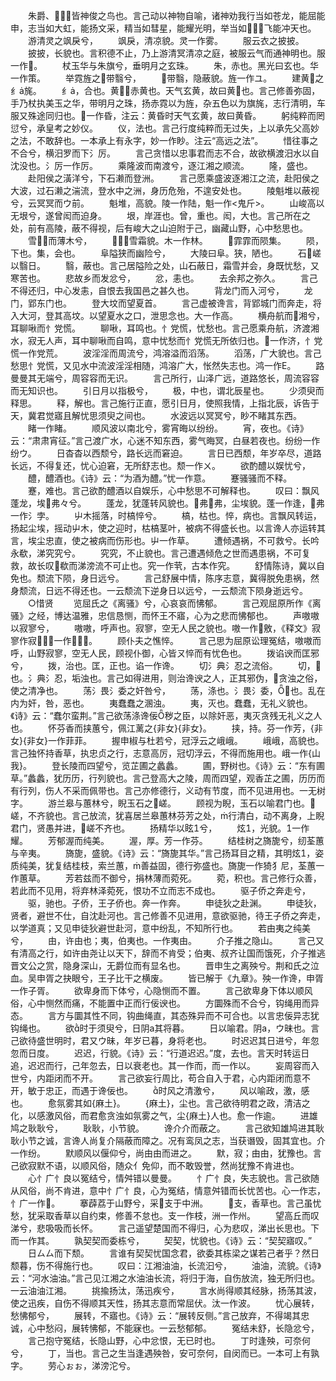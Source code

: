 <!-- { "loadSidebar": true } -->
　　朱爵、，皆神俊之鸟也。言己动以神物自喻，诸神劝我行当如苍龙，能屈能申，志当如大虹，能扬文采，精当如彗星，能耀光明，举当如，飞能冲天也。
　　游清灵之飒戾兮，
　　飒戾，清凉貌。灵一作雾。
　　服云衣之披披。
　　披披，长貌也。言积德不止，乃上游清冥清凉之庭，被服云气而通神明也。服一作。
　　杖玉华与朱旗兮，垂明月之玄珠。
　　朱，赤也。黑光曰玄也。华一作策。
　　举霓旌之带翳兮，
　　带翳，隐蔽貌。旌一作ユ。
　　建黄之纟旄。
　　纟，合也。黄，赤黄也。天气玄黄，故曰黄也。言己修善弥固，手乃杖执美玉之华，带明月之珠，扬赤霓以为旌，杂五色以为旗旄，志行清明，车服又殊途同归也。一作昏，注云：黄昏时天气玄黄，故曰黄昏。
　　躬纯粹而罔愆兮，承皇考之妙仪。
　　仪，法也。言己行度纯粹而无过失，上以承先父高妙之法，不敢辞也。一本承上有永字，妙一作眇。注云“高远之法”。
　　惜往事之不合兮，横汨罗而下氵厉。
　　言己贪惜以忠事君而志不合，故欲横渡汨水以自沈没也。氵厉一作厉。
　　乘隆波而南渡兮，逐江湘之顺流。
　　隆，盛也。
　　赴阳侯之潢洋兮，下石濑而登洲。
　　言己愿乘盛波逐湘江之流，赴阳侯之大波，过石濑之湍流，登水中之洲，身历危殆，不遑安处也。
　　陵魁堆以蔽视兮，云冥冥而ウ前。
　　魁堆，高貌。陵一作陆，魁一作<鬼斤>。
　　山峻高以无垠兮，遂曾闳而迫身。
　　垠，岸涯也。曾，重也。闳，大也。言己所在之处，前有高陵，蔽不得视，后有峻大之山迫附于己，幽藏山野，心中愁思也。
　　雪而薄木兮，
　　，雪霜貌。木一作林。
　　霏霏而陨集。
　　陨，下也。集，会也。
　　阜隘狭而幽险兮，
　　大陵曰阜。狭，陋也。
　　石嵯以翳日。
　　翳，蔽也。言己居隘险之处，山石蔽日，霜雪并会，身既忧愁，又寒苦也。
　　悲故乡而发忿兮，
　　忿，恚也。
　　去余邦之弥久。
　　言己不得还归，中心发恚，自恨去我国邑之甚久也。
　　背龙门而入河兮，
　　龙门，郢东门也。
　　登大坟而望夏首。
　　言己虚被谗言，背郢城门而奔走，将入大河，登其高坟。以望夏水之口，泄思念也。大一作高。
　　横舟航而湘兮，耳聊啾而忄党慌。
　　聊啾，耳鸣也。忄党慌，忧愁也。言己愿乘舟航，济渡湘水，寂无人声，耳中聊啾而自鸣，意中忧愁而忄党慌无所依归也。一作济，忄党慌一作党荒。
　　波淫淫而周流兮，鸿溶溢而滔荡。
　　滔荡，广大貌也。言己愁思忄党慌，又见水中流波淫淫相随，鸿溶广大，怅然失志也。鸿一作Е。
　　路曼曼其无端兮，周容容而无识。
　　言己所行，山泽广远，道路悠长，周流容容而无知识也。
　　引日月以指极兮，
　　极，中也，谓北辰星也。
　　少须臾而释思。
　　释，解也。言己施行正直，愿引日月，使照我情，上指北辰，诉告于天，冀君觉寤且解忧思须臾之间也。
　　水波远以冥冥兮，眇不睹其东西。
　　睹一作睹。
　　顺风波以南北兮，雾宵晦以纷纷。
　　宵，夜也。《诗》云：“肃肃宵征。”言己渡广水，心迷不知东西，雾气晦冥，白昼若夜也。纷纷一作纷ウ。
　　日杳杳以西颓兮，路长远而窘迫。
　　言日已西颓，年岁卒尽，道路长远，不得复还，忧心迫窘，无所舒志也。颓一作ㄨ。
　　欲酌醴以娱忧兮，
　　醴，醴酒也。《诗》云：“为酒为醴。”忧一作意。
　　蹇骚骚而不释。
　　蹇，难也。言己欲酌醴酒以自娱乐，心中愁思不可解释也。
　　叹曰：飘风蓬龙，埃弗々兮。
　　蓬龙，犹蓬转风貌也。弗弗，尘埃貌。蓬一作逢，弗一作氵孛。
　　屮木摇落，时槁悴兮。
　　槁，枯也。悴，病也。言飘风转运，扬起尘埃，摇动屮木，使之迎时，枯槁茎叶，被病不得盛长也。以言谗人亦运转其言，埃尘忠直，使之被病而伤形也。屮一作草。
　　遭倾遇祸，不可救兮。长吟永欷，涕究究兮。
　　究究，不止貌也。言己遭遇倾危之世而遇患祸，不可复救，故长叹欷而涕滂流不可止也。究一作茕，古本作究。
　　舒情陈诗，冀以自免也。颓流下陨，身日远兮。
　　言己舒展中情，陈序志意，冀得脱免患祸，然身颓流，日远不得还也。一云颓流下逆身日以远兮，一云颓流下陨身逝远兮。
　　○惜贤
　　览屈氏之《离骚》兮，心哀哀而怫郁。
　　言己观屈原所作《离骚》之经，博达温雅，忠信恳恻，而怀王不寤，心为之悲而怫郁也。
　　声嗷嗷以寂寥兮，
　　嗷嗷，呼声也。寂寥，空无人民之貌也。嗷一作敫，《释文》寂寥作寂，一作。
　　顾仆夫之憔悴。
　　言己思为屈原讼理冤结，嗷嗷而呼，山野寂寥，空无人民，顾视仆御，心皆ㄡ悴而有忧色也。
　　拨谄谀而匡邪兮，
　　拨，治也。匡，正也。谄一作谗。
　　切氵典氵忍之流俗。
　　切，也。氵典氵忍，垢浊也。言己如得进用，则治谗谀之人，正其邪伪，贪浊之俗，使之清净也。
　　荡氵畏氵委之奸咎兮，
　　荡，涤也。氵畏氵委，也。乱在内为奸，咎，恶也。
　　夷蠢蠢之溷浊。
　　夷，灭也。蠢蠢，无礼义貌也。《诗》云：“蠢尔蛮荆。”言己欲荡涤谗佞秽之臣，以除奸恶，夷灭贪残无礼义之人也。
　　怀芬香而挟蕙兮，佩江蓠之{非女}{非女}。
　　挟，持。芬一作芳，{非女}{非女}一作菲菲。
　　握申椒与杜若兮，冠浮云之峨峨。
　　峨峨，高貌也。言己独怀持香草，执忠贞之行，志意高厉，冠切浮云，不得而施用也。峨一作{山我}。
　　登长陵而四望兮，览芷圃之蠡蠡。
　　圃，野树也。《诗》云：“东有圃草。”蠡蠡，犹历历，行列貌也。言己登高大之陵，周而四望，观香芷之圃，历历而有行列，伤人不采而佩带也。言己亦修德行，义动有节度，而不见进用也。一无树字。
　　游兰皋与蕙林兮，睨玉石之嵯。
　　顾视为睨，玉石以喻君门也。嵯，不齐貌也。言己放流，犹喜居兰皋蕙林芬芳之处，行清白，动不离身，上睨君门，贤愚并进，嵯不齐也。
　　扬精华以眩兮，
　　炫，光貌。一作耀。
　　芳郁渥而纯美。
　　渥，厚。芳一作芬。
　　结桂树之旖旎兮，纫荃蕙与辛夷。
　　旖旎，盛貌。《诗》云：“旖旎其华。”言己扬耳目之精，其明炫，姿质纯美，犹复结桂枝，索兰蕙，善益固，德行弥盛也。旖旎一作猗犭尼，荃蕙一作蕙草。
　　芳若兹而不御兮，捐林薄而菀死。
　　菀，积也。言己修行众善，若此而不见用，将弃林泽菀死，恨功不立而志不成也。
　　驱子侨之奔走兮，
　　驱，驰也。子侨，王子侨也。奔一作奔。
　　申徒狄之赴渊。
　　申徒狄，贤者，避世不仕，自沈赴河也。言己修善不见进用，意欲驱驰，待王子侨之奔走，以学道真；又见申徒狄避世赴河，意中纷乱，不知所行也。
　　若由夷之纯美兮，
　　由，许由也；夷，伯夷也。一作夷由。
　　介子推之隐山。
　　言己又有清高之行，如许由尧让以天下，辞而不肯受；伯夷、叔齐让国而饿死，介子推逃晋文公之赏，隐身深山，无爵位而有显名也。
　　晋申生之离殃兮。荆和氏之泣血。吴申胥之抉眼兮，王子比干之横废。
　　皆已解于《九章》。殃一作谗，申胥一作子胥。
　　欲卑身而下体兮，心隐恻而不置。
　　言己欲卑身下体以顺风俗，心中恻然而痛，不能置中正而行佞谀也。
　　方圜殊而不合兮，钩绳用而异态。
　　言方与圜其性不同，钩曲绳直，其态殊异而不可合也。以言忠佞异志犹钩绳也。
　　欲时于须臾兮，日阴а其将暮。
　　日以喻君。阴а，ウ昧也。言己欲待盛世明时，君又ウ昧，年岁已暮，身将老也。
　　时迟迟其日进兮，年忽忽而日度。
　　迟迟，行貌。《诗》云：“行道迟迟。”度，去也。言天时转运日追，迟迟而行，己年忽去，日以衰老也。其一作而，而一作以。
　　妄周容而入世兮，内距闭而不开。
　　言己欲妄行周比，苟合自入于君，心内距闭而意不开，敏于忠正，而遇于谗佞也。
　　时风之清激兮，
　　风以喻政，激，感也。
　　愈氛雾其如{麻土}。
　　{麻土}，尘也。言己欲待明君之政，清洁之化，以感激风俗，而君愈贪浊如氛雾之气，尘{麻土}人也。愈一作逾。
　　进雄鸠之耿耿兮，
　　耿耿，小节貌。
　　谗介介而蔽之。
　　言己欲知雄鸠进其耿耿小节之诚，言谗人尚复介隔蔽而障之。况有鸾凤之志，当获谮毁，固其宜也。介一作纷。
　　默顺风以偃仰兮，尚由由而进之。
　　默，寂；由由，犹豫也。言己欲寂默不语，以顺风俗，随众亻免仰，而不敢毁誉，然尚犹豫不肯进也。
　　心忄广忄良以冤结兮，情舛错以曼曼。
　　忄广忄良，失志貌也。言己欲随从风俗，尚不肯进，意中忄广忄良，心为冤结，情意舛错而长忧苦也。心一作志，忄广一作。
　　搴薜荔于山野兮，采支于中洲。
　　支，香草也。言己虽忧愁，犹采取香草以自约束，修善不怠也。支一作枝，洲一作州。
　　望高丘而叹涕兮，悲吸吸而长怀。
　　言己遥望楚国而不得归，心为悲叹，涕出长思也。下而一作其。
　　孰契契而委栋兮，
　　契契，忧貌也。《诗》云：“契契寤叹。”
　　日ㄙㄙ而下颓。
　　言谁有契契忧国念君，欲委其栋梁之谋若己者乎？然日颓暮，伤不得施行也。
　　叹曰：江湘油油，长流汩兮，
　　油油，流貌。《诗》云：“河水油油。”言己见江湘之水油油长流，将归于海，自伤放流，独无所归也。一云油油江湘。
　　挑揄扬汰，荡迅疾兮，
　　言水尚得顺其经脉，扬荡其波，使之迅疾，自伤不得顺其天性，扬其志意而常屈伏。汰一作波。
　　忧心展转，愁怫郁兮，
　　展转，不寤也。《诗》云：“展转反侧。”言己放弃，不得竭其忠诚，心中愁闷，展转怫郁，不能寐也。一云愁郁郁。
　　冤结未舒，长隐忿兮，
　　言己抱守冤结，长隐山野，心中忿恨，无已时也。
　　丁时逢殃，可奈何兮，
　　丁，当也。言己之生当逢遇殃咎，安可奈何，自闵而已。一本可上有孰字。
　　劳心ぉぉ，涕滂沱兮。
